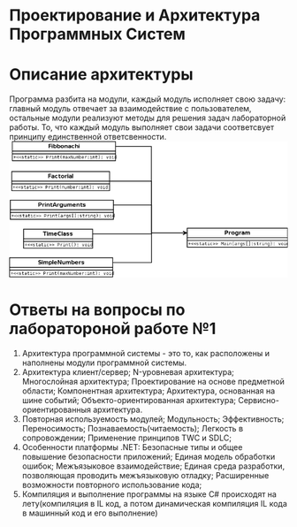 # Проектирование и Архитектура Программных Систем
# Описание архитектуры
 Программа разбита на модули, каждый модуль исполняет свою задачу: главный модуль отвечает за взаимодействие с пользователем, остальные модули реализуют методы для решения задач лабораторной работы. То, что каждый модуль выполняет свои задачи соответсвует принципу единственной ответсвенности.
 ![](https://github.com/Kashtangens/PiAPS/blob/main/%D0%9B%D0%B0%D0%B1%D0%B01/Lab1.png)
# Ответы на вопросы по лаборатороной работе №1
 1) Архитектура программной системы - это то, как расположены и наполнены модули программной системы.
 2) Архитектура клиент/сервер; N-уровневая архитектура; Многослойная архитектура; Проектирование на основе предметной области; Компонентная архитектура; Архитектура, основанная на шине событий; Объекто-ориентированная архитектура; Сервисно-ориентированныя архитектура.
 3) Повторная используемость модулей; Модульность; Эффективность; Переносимость; Познаваемость(читаемость); Легкость в сопровождении; Применение принципов TWC и SDLC;
 4) Особенности платформы .NET: Безопасные типы и общее повышение безопасности приложений; Единая модель обработки ошибок; Межъязыковое взаимодействие; Единая среда разработки, позволяющая проводить межъязыковую отладку; Расширенные возможности повторного использование кода;
 5) Компиляция и выполнение программы на языке C# происходят на лету(компиляция в IL код, а потом динамическая компиляция IL кода в машинный код и его выполнение)
